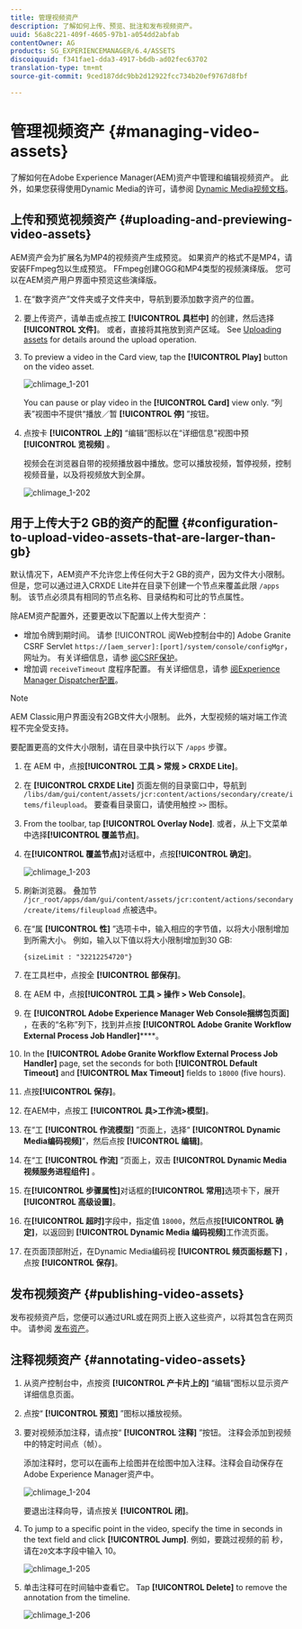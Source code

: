 ```yaml
---
title: 管理视频资产
description: 了解如何上传、预览、批注和发布视频资产。
uuid: 56a8c221-409f-4605-97b1-a054dd2abfab
contentOwner: AG
products: SG_EXPERIENCEMANAGER/6.4/ASSETS
discoiquuid: f341fae1-dda3-4917-b6db-ad02fec63702
translation-type: tm+mt
source-git-commit: 9ced187ddc9bb2d12922fcc734b20ef9767d8fbf

---
```



# 管理视频资产 {#managing-video-assets}

了解如何在Adobe Experience Manager(AEM)资产中管理和编辑视频资产。 此外，如果您获得使用Dynamic Media的许可，请参阅 [Dynamic Media视频文档](video.md)。

## 上传和预览视频资产 {#uploading-and-previewing-video-assets}

AEM资产会为扩展名为MP4的视频资产生成预览。 如果资产的格式不是MP4，请安装FFmpeg包以生成预览。 FFmpeg创建OGG和MP4类型的视频演绎版。 您可以在AEM资产用户界面中预览这些演绎版。

1. 在“数字资产”文件夹或子文件夹中，导航到要添加数字资产的位置。
1. 要上传资产，请单击或点按工 **[!UICONTROL 具栏中]** 的创建，然后选择 **[!UICONTROL 文件]**。 或者，直接将其拖放到资产区域。 See [Uploading assets](managing-assets-touch-ui.md#uploading-assets) for details around the upload operation.
1. To preview a video in the Card view, tap the **[!UICONTROL Play]** button on the video asset.

   ![chlimage_1-201](assets/chlimage_1-201.png)

   You can pause or play video in the **[!UICONTROL Card]** view only. “列表”视图中不提供“播放／暂 **[!UICONTROL 停]** ”按钮。

1. 点按卡 **[!UICONTROL 上的]** “编辑”图标以在“详细信息”视图中预 **[!UICONTROL 览视频]** 。

   视频会在浏览器自带的视频播放器中播放。您可以播放视频，暂停视频，控制视频音量，以及将视频放大到全屏。

   ![chlimage_1-202](assets/chlimage_1-202.png)

## 用于上传大于2 GB的资产的配置 {#configuration-to-upload-video-assets-that-are-larger-than-gb}

默认情况下，AEM资产不允许您上传任何大于2 GB的资产，因为文件大小限制。 但是，您可以通过进入CRXDE Lite并在目录下创建一个节点来覆盖此限 `/apps` 制。 该节点必须具有相同的节点名称、目录结构和可比的节点属性。

除AEM资产配置外，还要更改以下配置以上传大型资产：

* 增加令牌到期时间。 请参 [!UICONTROL 阅Web控制台中的] Adobe Granite CSRF Servlet `https://[aem_server]:[port]/system/console/configMgr`，网址为。 有关详细信息，请参 [阅CSRF保护](/help/sites-developing/csrf-protection.md)。
* 增加调 `receiveTimeout` 度程序配置。 有关详细信息，请参 [阅Experience Manager Dispatcher配置](https://docs.adobe.com/content/help/en/experience-manager-dispatcher/using/configuring/dispatcher-configuration.html#renders-options)。

>[!NOTE]
>
>AEM Classic用户界面没有2GB文件大小限制。 此外，大型视频的端对端工作流程不完全受支持。

要配置更高的文件大小限制，请在目录中执行以下 `/apps` 步骤。

1. 在 AEM 中，点按&#x200B;**[!UICONTROL 工具 > 常规 > CRXDE Lite]**。
1. 在 **[!UICONTROL CRXDE Lite]** 页面左侧的目录窗口中，导航到 `/libs/dam/gui/content/assets/jcr:content/actions/secondary/create/items/fileupload`。 要查看目录窗口，请使用触控 `>>` 图标。
1. From the toolbar, tap **[!UICONTROL Overlay Node]**. 或者，从上下文菜单中选择&#x200B;**[!UICONTROL 覆盖节点]**。
1. 在&#x200B;**[!UICONTROL 覆盖节点]**&#x200B;对话框中，点按&#x200B;**[!UICONTROL 确定]**。

   ![chlimage_1-203](assets/chlimage_1-203.png)

1. 刷新浏览器。 叠加节 `/jcr_root/apps/dam/gui/content/assets/jcr:content/actions/secondary/create/items/fileupload` 点被选中。
1. 在“属 **[!UICONTROL 性]** ”选项卡中，输入相应的字节值，以将大小限制增加到所需大小。 例如，输入以下值以将大小限制增加到30 GB:

   `{sizeLimit : "32212254720"}`

1. 在工具栏中，点按全 **[!UICONTROL 部保存]**。
1. 在 AEM 中，点按&#x200B;**[!UICONTROL 工具 > 操作 > Web Console]**。
1. 在 **[!UICONTROL Adobe Experience Manager Web Console捆绑包页面]** ，在表的“名称”列下，找到并点按 **[!UICONTROL Adobe Granite Workflow External Process Job Handler]******。
1. In the **[!UICONTROL Adobe Granite Workflow External Process Job Handler]** page, set the seconds for both **[!UICONTROL Default Timeout]** and **[!UICONTROL Max Timeout]** fields to `18000` (five hours).
1. 点按&#x200B;**[!UICONTROL 保存]**。
1. 在AEM中，点按工 **[!UICONTROL 具>工作流>模型]**。
1. 在“工 **[!UICONTROL 作流模型]** ”页面上，选择“ **[!UICONTROL Dynamic Media编码视频]**”，然后点按 **[!UICONTROL 编辑]**。
1. 在“工 **[!UICONTROL 作流]** ”页面上，双击 **[!UICONTROL Dynamic Media视频服务进程组件]** 。
1. 在&#x200B;**[!UICONTROL 步骤属性]**&#x200B;对话框的&#x200B;**[!UICONTROL 常用]**&#x200B;选项卡下，展开&#x200B;**[!UICONTROL 高级设置]**。
1. 在&#x200B;**[!UICONTROL 超时]**&#x200B;字段中，指定值 `18000`，然后点按&#x200B;**[!UICONTROL 确定]**，以返回到 **[!UICONTROL Dynamic Media 编码视频]**&#x200B;工作流页面。
1. 在页面顶部附近，在Dynamic Media编码视 **[!UICONTROL 频页面标题下]** ，点按 **[!UICONTROL 保存]**。

## 发布视频资产 {#publishing-video-assets}

发布视频资产后，您便可以通过URL或在网页上嵌入这些资产，以将其包含在网页中。 请参阅 [发布资产](publishing-dynamicmedia-assets.md)。

## 注释视频资产 {#annotating-video-assets}

1. 从资产控制台中，点按资 **[!UICONTROL 产卡片上的]** “编辑”图标以显示资产详细信息页面。
1. 点按“ **[!UICONTROL 预览]** ”图标以播放视频。
1. 要对视频添加注释，请点按“ **[!UICONTROL 注释]** ”按钮。 注释会添加到视频中的特定时间点（帧）。

   添加注释时，您可以在画布上绘图并在绘图中加入注释。注释会自动保存在Adobe Experience Manager资产中。

   ![chlimage_1-204](assets/chlimage_1-204.png)

   要退出注释向导，请点按关 **[!UICONTROL 闭]**。

1. To jump to a specific point in the video, specify the time in seconds in the text field and click **[!UICONTROL Jump]**. 例如，要跳过视频的前 秒，请在`20`文本字段中输入 10。

   ![chlimage_1-205](assets/chlimage_1-205.png)

1. 单击注释可在时间轴中查看它。 Tap **[!UICONTROL Delete]** to remove the annotation from the timeline.

   ![chlimage_1-206](assets/chlimage_1-206.png)
